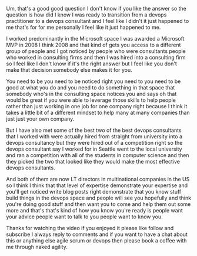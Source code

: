 Um, that's a good good question I don't know if you like the answer so the question is how did I know I was ready to transition from a devops practitioner to a devops consultant and I feel like I didn't it just happened to me that's for for me personally I feel like it just happened to me.

I worked predominantly in the Microsoft space I was awarded a Microsoft MVP in 2008 I think 2008 and that kind of gets you access to a different group of people and I got noticed by people who were consultants people who worked in consulting firms and then I was hired into a consulting firm so I feel like I don't know if it's the right answer but I feel like you don't make that decision somebody else makes it for you.

You need to be you need to be noticed right you need to you need to be good at what you do and you need to do something in that space that somebody who's in the consulting space notices you and says oh that would be great if you were able to leverage those skills to help people rather than just working in one job for one company right because I think it takes a little bit of a different mindset to help many at many companies than just just your own company.

But I have also met some of the best two of the best devops consultants that I worked with were actually hired from straight from university into a devops consultancy but they were hired out of a competition right so the devops consultant say I worked for in Seattle went to the local university and ran a competition with all of the students in computer science and then they picked the two that looked like they would make the most effective devops consultants.

And both of them are now I.T directors in multinational companies in the US so I think I think that that level of expertise demonstrate your expertise and you'll get noticed write blog posts right demonstrate that you know stuff build things in the devops space and people will see you hopefully and think you're doing good stuff and then want you to come and help them out some more and that's that's kind of how you know you're ready is people want your advice people want to talk to you people want to know you.

Thanks for watching the video if you enjoyed it please like follow and subscribe I always reply to comments and if you want to have a chat about this or anything else agile scrum or devops then please book a coffee with me through naked agility.